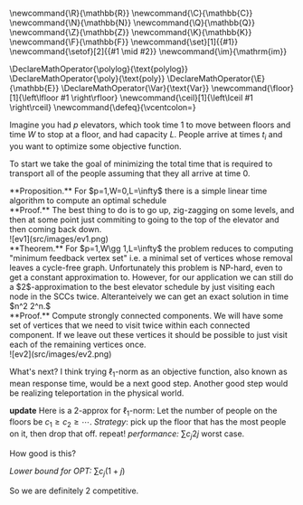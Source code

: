 \newcommand{\R}{\mathbb{R}}
\newcommand{\C}{\mathbb{C}}
\newcommand{\N}{\mathbb{N}}
\newcommand{\Q}{\mathbb{Q}}
\newcommand{\Z}{\mathbb{Z}}
\newcommand{\K}{\mathbb{K}}
\newcommand{\F}{\mathbb{F}}
\newcommand{\set}[1]{\{#1\}}
\newcommand{\setof}[2]{\{#1 \mid #2\}}
\newcommand{\im}{\mathrm{im}}

\DeclareMathOperator{\polylog}{\text{polylog}}
\DeclareMathOperator{\poly}{\text{poly}}
\DeclareMathOperator{\E}{\mathbb{E}}
\DeclareMathOperator{\Var}{\text{Var}}
\newcommand{\floor}[1]{\left\lfloor #1 \right\rfloor}
\newcommand{\ceil}[1]{\left\lceil #1 \right\rceil}
\newcommand{\defeq}{\vcentcolon=}



Imagine you had $p$ elevators, which took time $1$ to move
between floors and time $W$ to stop at a floor, and had capacity
$L$. People arrive at times $t_i$ and you want to optimize some
objective function.

To start we take the goal of minimizing the total time that is
required to transport all of the people assuming that they all
arrive at time $0$.

<div class="prop envbox">**Proposition.**
For $p=1,W=0,L=\infty$ there is a simple linear time algorithm to
compute an optimal schedule
</div>
<div class="pf envbox">**Proof.**
The best thing to do is to go up, zig-zagging on some levels, and
then at some point just commiting to going to the top of the
elevator and then coming back down.
</div>
![ev1](src/images/ev1.png)

<div class="thm envbox">**Theorem.**
For $p=1,W\gg 1,L=\infty$ the problem reduces to computing
"minimum feedback vertex set" i.e. a minimal set of vertices
whose removal leaves a cycle-free graph.
Unfortunately this problem is NP-hard, even to get a constant
approximation to.
However, for our application we can still do a $2$-approximation
to the best elevator schedule by just visiting each node in the
SCCs twice.
Alteranteively we can get an exact solution in time $n^2 2^n.$
</div>
<div class="pf envbox">**Proof.**
Compute strongly connected components.
We will have some set of vertices that we need to visit twice
within each connected component. If we leave out these vertices
it should be possible to just visit each of the remaining
vertices once.
</div>
![ev2](src/images/ev2.png)

What's next?
I think trying $\ell_1$-norm as an objective function, also known
as mean response time, would be a next good step. Another good
step would be realizing teleportation in the physical world.


**update**
Here is a $2$-approx for $\ell_1$-norm:
Let the number of people on the floors be $c_1\geq c_2\geq
\cdots.$
*Strategy*: pick up the floor that has the most people on it,
then drop that off. repeat!
*performance:* $\sum c_j 2j$ worst case.

How good is this?

*Lower bound for OPT:* $\sum c_j (1+j)$

So we are definitely $2$ competitive.

